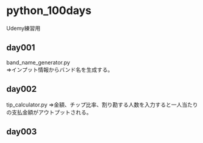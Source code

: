 # python_100days
Udemy練習用

## day001
band_name_generator.py  
⇒インプット情報からバンド名を生成する。  

## day002  
tip_calculator.py
⇒金額、チップ比率、割り勘する人数を入力すると一人当たりの支払金額がアウトプットされる。  

## day003



